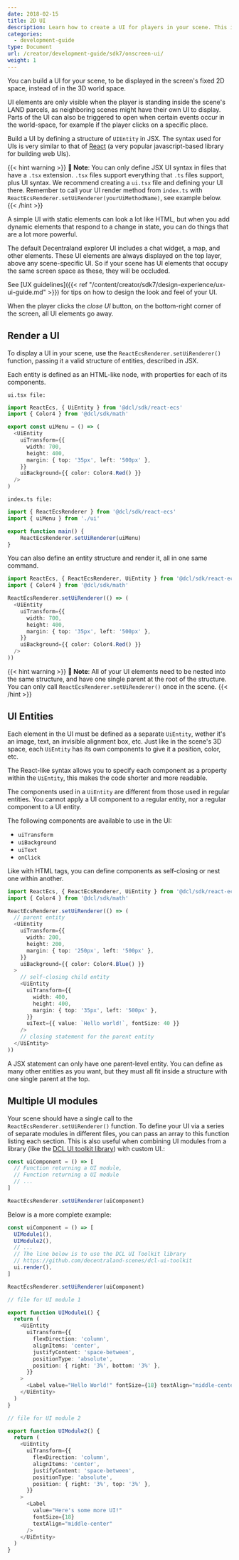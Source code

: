 ```yaml
---
date: 2018-02-15
title: 2D UI
description: Learn how to create a UI for players in your scene. This is useful, for example, to display game-related information.
categories:
  - development-guide
type: Document
url: /creator/development-guide/sdk7/onscreen-ui/
weight: 1
---
```


You can build a UI for your scene, to be displayed in the screen's fixed 2D space, instead of in the 3D world space.

UI elements are only visible when the player is standing inside the scene's LAND parcels, as neighboring scenes might have their own UI to display. Parts of the UI can also be triggered to open when certain events occur in the world-space, for example if the player clicks on a specific place.

Build a UI by defining a structure of `UIEntity` in JSX. The syntax used for UIs is very similar to that of [React](https://reactjs.org/) (a very popular javascript-based library for building web UIs).

{{< hint warning >}}
**📔 Note**: You can only define JSX UI syntax in files that have a `.tsx` extension. `.tsx` files support everything that `.ts` files support, plus UI syntax. We recommend creating a `ui.tsx` file and defining your UI there. Remember to call your UI render method from `index.ts` with `ReactEcsRenderer.setUiRenderer(yourUiMethodName)`, see example below.
{{< /hint >}}

A simple UI with static elements can look a lot like HTML, but when you add dynamic elements that respond to a change in state, you can do things that are a lot more powerful.

The default Decentraland explorer UI includes a chat widget, a map, and other elements. These UI elements are always displayed on the top layer, above any scene-specific UI. So if your scene has UI elements that occupy the same screen space as these, they will be occluded.

See [UX guidelines]({{< ref "/content/creator/sdk7/design-experience/ux-ui-guide.md" >}}) for tips on how to design the look and feel of your UI.

<!-- TODO: Should I call it JSX? any better name?? -->

When the player clicks the _close UI_ button, on the bottom-right corner of the screen, all UI elements go away.

## Render a UI

To display a UI in your scene, use the `ReactEcsRenderer.setUiRenderer()` function, passing it a valid structure of entities, described in JSX.

Each entity is defined as an HTML-like node, with properties for each of its components.

`ui.tsx file:`
```ts
import ReactEcs, { UiEntity } from '@dcl/sdk/react-ecs'
import { Color4 } from '@dcl/sdk/math'

export const uiMenu = () => (
  <UiEntity
    uiTransform={{
      width: 700,
      height: 400,
      margin: { top: '35px', left: '500px' },
    }}
    uiBackground={{ color: Color4.Red() }}
  />
)
```
`index.ts file:`
```ts
import { ReactEcsRenderer } from '@dcl/sdk/react-ecs'
import { uiMenu } from './ui'

export function main() {
    ReactEcsRenderer.setUiRenderer(uiMenu)
}
```


You can also define an entity structure and render it, all in one same command.

```ts
import ReactEcs, { ReactEcsRenderer, UiEntity } from '@dcl/sdk/react-ecs'
import { Color4 } from '@dcl/sdk/math'

ReactEcsRenderer.setUiRenderer(() => (
  <UiEntity
    uiTransform={{
      width: 700,
      height: 400,
      margin: { top: '35px', left: '500px' },
    }}
    uiBackground={{ color: Color4.Red() }}
  />
))
```

{{< hint warning >}}
**📔 Note**: All of your UI elements need to be nested into the same structure, and have one single parent at the root of the structure. You can only call `ReactEcsRenderer.setUiRenderer()` once in the scene.
{{< /hint >}}

## UI Entities

Each element in the UI must be defined as a separate `UiEntity`, wether it's an image, text, an invisible alignment box, etc. Just like in the scene's 3D space, each `UiEntity` has its own components to give it a position, color, etc.

The React-like syntax allows you to specify each component as a property within the `UiEntity`, this makes the code shorter and more readable.

The components used in a `UiEntity` are different from those used in regular entities. You cannot apply a UI component to a regular entity, nor a regular component to a UI entity.

The following components are available to use in the UI:

- `uiTransform`
- `uiBackground`
- `uiText`
- `onClick`

Like with HTML tags, you can define components as self-closing or nest one within another.

```ts
import ReactEcs, { ReactEcsRenderer, UiEntity } from '@dcl/sdk/react-ecs'
import { Color4 } from '@dcl/sdk/math'

ReactEcsRenderer.setUiRenderer(() => (
  // parent entity
  <UiEntity
    uiTransform={{
      width: 200,
      height: 200,
      margin: { top: '250px', left: '500px' },
    }}
    uiBackground={{ color: Color4.Blue() }}
  >
    // self-closing child entity
    <UiEntity
      uiTransform={{
        width: 400,
        height: 400,
        margin: { top: '35px', left: '500px' },
      }}
      uiText={{ value: `Hello world!`, fontSize: 40 }}
    />
    // closing statement for the parent entity
  </UiEntity>
))
```

A JSX statement can only have one parent-level entity. You can define as many other entities as you want, but they must all fit inside a structure with one single parent at the top.

## Multiple UI modules

Your scene should have a single call to the `ReactEcsRenderer.setUiRenderer()` function. To define your UI via a series of separate modules in different files, you can pass an array to this function listing each section. This is also useful when combining UI modules from a library (like the [DCL UI toolkit library](https://github.com/decentraland-scenes/dcl-ui-toolkit)) with custom UI.:

```ts
const uiComponent = () => [
  // Function returning a UI module,
  // Function returning a UI module
  // ...
]

ReactEcsRenderer.setUiRenderer(uiComponent)
```

Below is a more complete example:

```ts
const uiComponent = () => [
  UIModule1(),
  UIModule2(),
  // ...
  // The line below is to use the DCL UI Toolkit library
  // https://github.com/decentraland-scenes/dcl-ui-toolkit
  ui.render(),
]

ReactEcsRenderer.setUiRenderer(uiComponent)

// file for UI module 1

export function UIModule1() {
  return (
    <UiEntity
      uiTransform={{
        flexDirection: 'column',
        alignItems: 'center',
        justifyContent: 'space-between',
        positionType: 'absolute',
        position: { right: '3%', bottom: '3%' },
      }}
    >
      <Label value="Hello World!" fontSize={18} textAlign="middle-center" />
    </UiEntity>
  )
}

// file for UI module 2

export function UIModule2() {
  return (
    <UiEntity
      uiTransform={{
        flexDirection: 'column',
        alignItems: 'center',
        justifyContent: 'space-between',
        positionType: 'absolute',
        position: { right: '3%', top: '3%' },
      }}
    >
      <Label
        value="Here's some more UI!"
        fontSize={18}
        textAlign="middle-center"
      />
    </UiEntity>
  )
}
```
